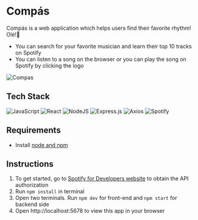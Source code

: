 # Compás
Compás is a web application which helps users find their favorite rhythm! Olé!:dancer:

* You can search for your favorite musician and learn their top 10 tracks on Spotify
* You can listen to a song on the browser or you can play the song on Spotify by clicking the logo

![Compas](https://github.com/seguyy/Compas/blob/main/Compas.gif)


## Tech Stack 
![JavaScript](https://img.shields.io/badge/javascript-%23323330.svg?style=for-the-badge&logo=javascript&logoColor=%23F7DF1E)
![React](https://img.shields.io/badge/react-%2320232a.svg?style=for-the-badge&logo=react&logoColor=%2361DAFB)
![NodeJS](https://img.shields.io/badge/node.js-6DA55F?style=for-the-badge&logo=node.js&logoColor=white)
![Express.js](https://img.shields.io/badge/express.js-%23404d59.svg?style=for-the-badge&logo=express&logoColor=%2361DAFB)
![Axios](https://img.shields.io/badge/-Axios-671ddf?logo=axios&amp;logoColor=black&amp;style=for-the-badge)
![Spotify](https://img.shields.io/badge/Spotify-1ED760?style=for-the-badge&logo=spotify&logoColor=white)

## Requirements
* Install [node and npm](https://docs.npmjs.com/downloading-and-installing-node-js-and-npm)

## Instructions
1) To get started, go to [Spotify for Developers website](https://developer.spotify.com/documentation/web-api) to obtain the API authorization
2) Run `npm install` in terminal
3) Open two terminals. Run `npm dev` for front-end and `npm start` for backend side
4) Open http://localhost:5678 to view this app in your browser
